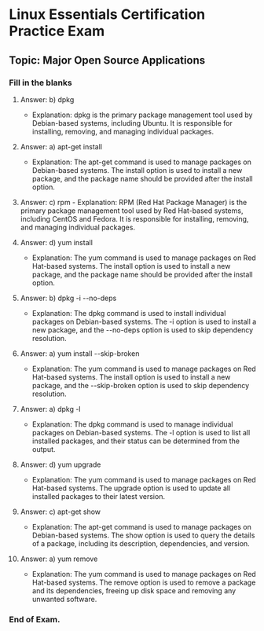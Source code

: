 
<link rel="stylesheet" type="text/css" href="../../../style.css">

# Linux Essentials Certification Practice Exam
## Topic: Major Open Source Applications
### Fill in the blanks

1.    Answer: b) dpkg
        - Explanation: dpkg is the primary package management tool used by Debian-based systems, including Ubuntu. It is responsible for installing, removing, and managing individual packages.

2.    Answer: a) apt-get install
        - Explanation: The apt-get command is used to manage packages on Debian-based systems. The install option is used to install a new package, and the package name should be provided after the install option.

3.    Answer: c) rpm
    - Explanation: RPM (Red Hat Package Manager) is the primary package management tool used by Red Hat-based systems, including CentOS and Fedora. It is responsible for installing, removing, and managing individual packages.

4.    Answer: d) yum install
        - Explanation: The yum command is used to manage packages on Red Hat-based systems. The install option is used to install a new package, and the package name should be provided after the install option.

5.    Answer: b) dpkg -i --no-deps
        - Explanation: The dpkg command is used to install individual packages on Debian-based systems. The -i option is used to install a new package, and the --no-deps option is used to skip dependency resolution.

6.    Answer: a) yum install --skip-broken
        - Explanation: The yum command is used to manage packages on Red Hat-based systems. The install option is used to install a new package, and the --skip-broken option is used to skip dependency resolution.

7.    Answer: a) dpkg -l
        - Explanation: The dpkg command is used to manage individual packages on Debian-based systems. The -l option is used to list all installed packages, and their status can be determined from the output.

8.   Answer: d) yum upgrade
        - Explanation: The yum command is used to manage packages on Red Hat-based systems. The upgrade option is used to update all installed packages to their latest version.

9.   Answer: c) apt-get show
        - Explanation: The apt-get command is used to manage packages on Debian-based systems. The show option is used to query the details of a package, including its description, dependencies, and version.

10.  Answer: a) yum remove
        - Explanation: The yum command is used to manage packages on Red Hat-based systems. The remove option is used to remove a package and its dependencies, freeing up disk space and removing any unwanted software.

### End of Exam.


